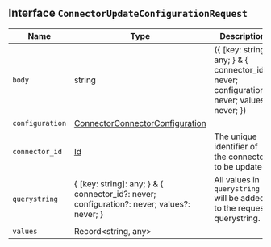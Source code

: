 ## Interface `ConnectorUpdateConfigurationRequest`

| Name | Type | Description |
| - | - | - |
| `body` | string | ({ [key: string]: any; } & { connector_id?: never; configuration?: never; values?: never; }) | All values in `body` will be added to the request body. |
| `configuration` | [ConnectorConnectorConfiguration](./ConnectorConnectorConfiguration.md) | &nbsp; |
| `connector_id` | [Id](./Id.md) | The unique identifier of the connector to be updated |
| `querystring` | { [key: string]: any; } & { connector_id?: never; configuration?: never; values?: never; } | All values in `querystring` will be added to the request querystring. |
| `values` | Record<string, any> | &nbsp; |
